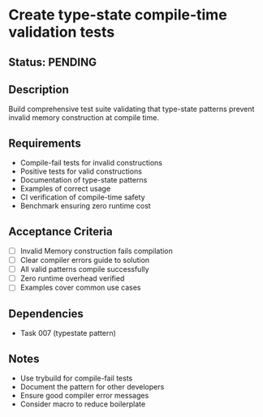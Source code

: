 # Create type-state compile-time validation tests

## Status: PENDING

## Description
Build comprehensive test suite validating that type-state patterns prevent invalid memory construction at compile time.

## Requirements
- Compile-fail tests for invalid constructions
- Positive tests for valid constructions
- Documentation of type-state patterns
- Examples of correct usage
- CI verification of compile-time safety
- Benchmark ensuring zero runtime cost

## Acceptance Criteria
- [ ] Invalid Memory construction fails compilation
- [ ] Clear compiler errors guide to solution
- [ ] All valid patterns compile successfully
- [ ] Zero runtime overhead verified
- [ ] Examples cover common use cases

## Dependencies
- Task 007 (typestate pattern)

## Notes
- Use trybuild for compile-fail tests
- Document the pattern for other developers
- Ensure good compiler error messages
- Consider macro to reduce boilerplate